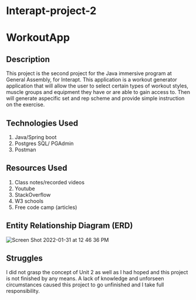 # Interapt-project-2
# WorkoutApp

## Description
This project is the second project for the Java immersive program at General Assembly, for Interapt. This application is a workout generator application that will allow the user to select certain types of workout styles, muscle groups and equipment they have or are able to gain access to. Then will generate aspecific set and rep scheme and provide simple instruction on the exercise. 

## Technologies Used
1. Java/Spring boot
2. Postgres SQL/ PGAdmin
3. Postman

## Resources Used
1. Class notes/recorded videos
2. Youtube
3. StackOverflow
4. W3 schools
5. Free code camp (articles)

## Entity Relationship Diagram (ERD)
![Screen Shot 2022-01-31 at 12 46 36 PM](https://user-images.githubusercontent.com/87401362/152557428-da68a13b-cd2f-4287-98ea-0b24584302ea.png)


## Struggles
I did not grasp the concept of Unit 2 as well as I had hoped and this project is not finished by any means. A lack of knowledge and unforseen circumstances caused this project to go unfinished and I take full responsibility. 
